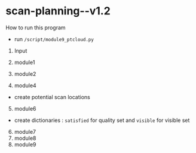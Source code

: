 # scan-planning--v1.2

How to run this program
- run `/script/module9_ptcloud.py`

1. Input

2. module1
3. module2
4. module4
- create potential scan locations
5. module6 
- create dictionaries : `satisfied` for quality set and `visible` for visible set
6. module7
7. module8
8. module9
